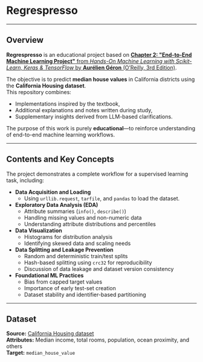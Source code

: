 # Regrespresso

---

## Overview

**Regrespresso** is an educational project based on [**Chapter 2: "End-to-End Machine Learning Project"** from *Hands-On Machine Learning with Scikit-Learn, Keras & TensorFlow* by **Aurélien Géron** (O’Reilly, 3rd Edition)](https://github.com/ageron/handson-ml3).

The objective is to predict **median house values** in California districts using the **California Housing dataset**.  
This repository combines:
- Implementations inspired by the textbook,
- Additional explanations and notes written during study,
- Supplementary insights derived from LLM-based clarifications.

The purpose of this work is purely **educational**—to reinforce understanding of end-to-end machine learning workflows.

---

## Contents and Key Concepts

The project demonstrates a complete workflow for a supervised learning task, including:

- **Data Acquisition and Loading**
  - Using `urllib.request`, `tarfile`, and `pandas` to load the dataset.
- **Exploratory Data Analysis (EDA)**
  - Attribute summaries (`info()`, `describe()`)
  - Handling missing values and non-numeric data
  - Understanding attribute distributions and percentiles
- **Data Visualization**
  - Histograms for distribution analysis
  - Identifying skewed data and scaling needs
- **Data Splitting and Leakage Prevention**
  - Random and deterministic train/test splits
  - Hash-based splitting using `crc32` for reproducibility
  - Discussion of data leakage and dataset version consistency
- **Foundational ML Practices**
  - Bias from capped target values
  - Importance of early test-set creation
  - Dataset stability and identifier-based partitioning

---

## Dataset

**Source:** [California Housing dataset](https://github.com/ageron/data/raw/main/housing.tgz)  
**Attributes:** Median income, total rooms, population, ocean proximity, and others  
**Target:** `median_house_value`


